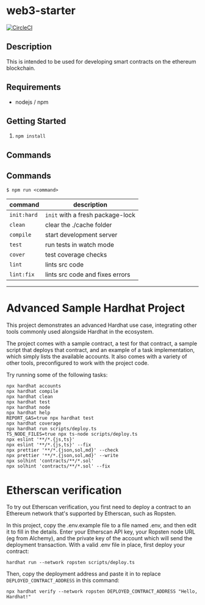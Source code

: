 # web3-starter

[![CircleCI](https://circleci.com/gh/jcuffney/web3-starter/tree/main.svg?style=svg&circle-token=b49df32603ff032d1cb39c10b8e836edce1bed57)](https://circleci.com/gh/jcuffney/web3-starter/tree/main)

## Description

This is intended to be used for developing smart contracts on the ethereum blockchain. 

## Requirements

- nodejs / npm

## Getting Started

1. `npm install`

## Commands

## Commands

`$ npm run <command>`

| command                     | description   |
|-----------------------------|---------------|
| `init:hard`                 | `init` with a fresh package-lock |
| `clean`                     | clear the ./cache folder |
| `compile`                   | start development server |
| `test`                      | run tests in watch mode |
| `cover`                     | test coverage checks |
| `lint`                      | lints src code |
| `lint:fix`                  | lints src code and fixes errors |

---

# Advanced Sample Hardhat Project

This project demonstrates an advanced Hardhat use case, integrating other tools commonly used alongside Hardhat in the ecosystem.

The project comes with a sample contract, a test for that contract, a sample script that deploys that contract, and an example of a task implementation, which simply lists the available accounts. It also comes with a variety of other tools, preconfigured to work with the project code.

Try running some of the following tasks:

```shell
npx hardhat accounts
npx hardhat compile
npx hardhat clean
npx hardhat test
npx hardhat node
npx hardhat help
REPORT_GAS=true npx hardhat test
npx hardhat coverage
npx hardhat run scripts/deploy.ts
TS_NODE_FILES=true npx ts-node scripts/deploy.ts
npx eslint '**/*.{js,ts}'
npx eslint '**/*.{js,ts}' --fix
npx prettier '**/*.{json,sol,md}' --check
npx prettier '**/*.{json,sol,md}' --write
npx solhint 'contracts/**/*.sol'
npx solhint 'contracts/**/*.sol' --fix
```

# Etherscan verification

To try out Etherscan verification, you first need to deploy a contract to an Ethereum network that's supported by Etherscan, such as Ropsten.

In this project, copy the .env.example file to a file named .env, and then edit it to fill in the details. Enter your Etherscan API key, your Ropsten node URL (eg from Alchemy), and the private key of the account which will send the deployment transaction. With a valid .env file in place, first deploy your contract:

```shell
hardhat run --network ropsten scripts/deploy.ts
```

Then, copy the deployment address and paste it in to replace `DEPLOYED_CONTRACT_ADDRESS` in this command:

```shell
npx hardhat verify --network ropsten DEPLOYED_CONTRACT_ADDRESS "Hello, Hardhat!"
```
